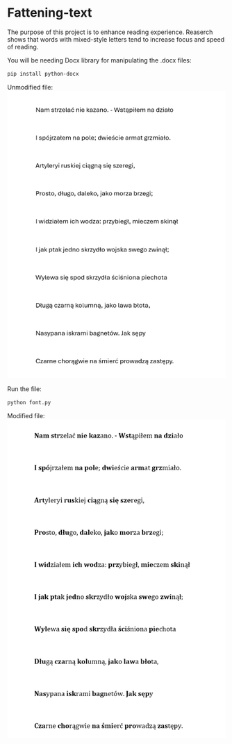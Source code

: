 # Fattening-text

The purpose of this project is to enhance reading experience. Reaserch shows that words with mixed-style letters tend to increase focus and speed of reading.

You will be needing Docx library for manipulating the .docx files:

```bash
pip install python-docx
```

Unmodified file:
![alt text](original.png)

Run the file:

```bash 
python font.py
```

Modified file:
![alt text](modded.png)